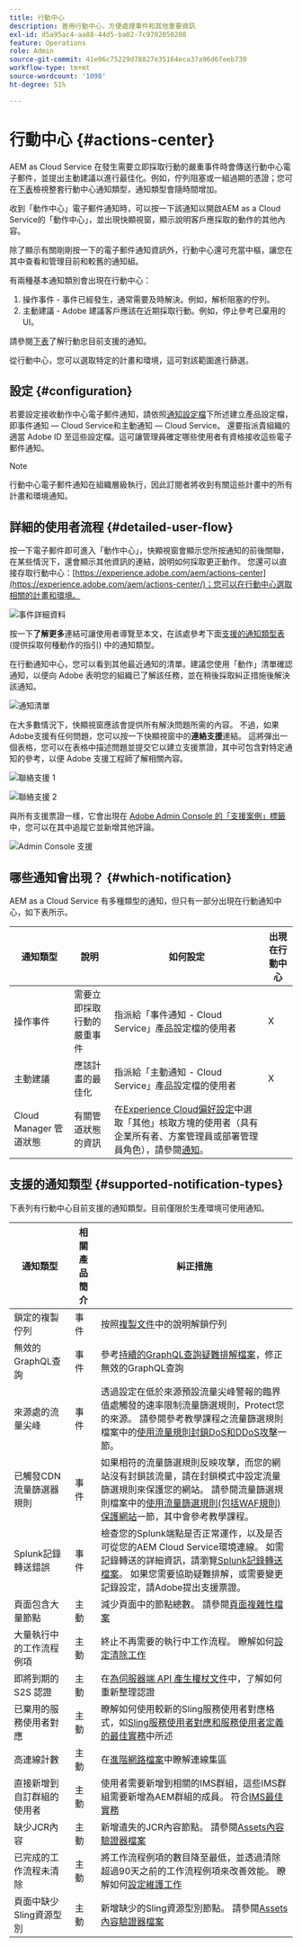 ```yaml
---
title: 行動中心
description: 善用行動中心，方便處理事件和其他重要資訊
exl-id: d5a95ac4-aa88-44d5-ba02-7c9702050208
feature: Operations
role: Admin
source-git-commit: 41e06c75229d78827e35164eca37a96d6feeb730
workflow-type: tm+mt
source-wordcount: '1098'
ht-degree: 51%

---
```


# 行動中心 {#actions-center}

AEM as Cloud Service 在發生需要立即採取行動的嚴重事件時會傳送行動中心電子郵件，並提出主動建議以進行最佳化。例如，佇列阻塞或一組過期的憑證；您可在[下表](#supported-notification-types)檢視整套行動中心通知類型，通知類型會隨時間增加。

收到「動作中心」電子郵件通知時，可以按一下該通知以開啟AEM as a Cloud Service的「動作中心」，並出現快顯視窗，顯示說明客戶應採取的動作的其他內容。

除了顯示有關剛剛按一下的電子郵件通知資訊外，行動中心還可充當中樞，讓您在其中查看和管理目前和較舊的通知組。<!-- It can be accessed directly at the url TBD (Alexandru: I'm intentionally keeping it TBD for now so customers do not find it) -->

有兩種基本通知類別會出現在行動中心：

1. 操作事件 - 事件已經發生，通常需要及時解決。例如，解析阻塞的佇列。
1. 主動建議 - Adobe 建議客戶應該在近期採取行動。例如，停止參考已棄用的 UI。

請參閱[下表](#supported-notification-types)了解行動忠目前支援的通知。

從行動中心，您可以選取特定的計畫和環境，這可對該範圍進行篩選。

## 設定 {#configuration}

若要設定接收動作中心電子郵件通知，請依照[通知設定檔](/help/journey-onboarding/notification-profiles.md)下所述建立產品設定檔，即事件通知 — Cloud Service和主動通知 — Cloud Service。 還要指派貴組織的適當 Adobe ID 至這些設定檔。這可讓管理員確定哪些使用者有資格接收這些電子郵件通知。

>[!NOTE]
>行動中心電子郵件通知在組織層級執行，因此訂閱者將收到有關這些計畫中的所有計畫和環境通知。

## 詳細的使用者流程 {#detailed-user-flow}

按一下電子郵件即可進入「動作中心」，快顯視窗會顯示您所按通知的前後關聯，在某些情況下，還會顯示其他資訊的連結，說明如何採取更正動作。 您還可以直接存取行動中心：[https://experience.adobe.com/aem/actions-center](https://experience.adobe.com/aem/actions-center/)；您可以在行動中心選取相關的計畫和環境。

![事件詳細資料](/help/operations/assets/incident-details.png)

按一下&#x200B;**了解更多**&#x200B;連結可讓使用者導覽至本文，在該處參考下面[支援的通知類型表](#supported-notification-types) (提供採取何種動作的指引) 中的通知類型。

在行動通知中心，您可以看到其他最近通知的清單。建議您使用「動作」清單確認通知，以便向 Adobe 表明您的組織已了解該任務，並在稍後採取糾正措施後解決該通知。

![通知清單](/help/operations/assets/notification-list.png)

在大多數情況下，快顯視窗應該會提供所有解決問題所需的內容。 不過，如果Adobe支援有任何問題，您可以按一下快顯視窗中的&#x200B;**連絡支援**&#x200B;連結。 這將彈出一個表格，您可以在表格中描述問題並提交它以建立支援票證，其中可包含對特定通知的參考，以便 Adobe 支援工程師了解相關內容。

![聯絡支援 1](/help/operations/assets/contact-support1.png)

![聯絡支援 2](/help/operations/assets/contact-support2.png)

與所有支援票證一樣，它會出現在 [Adobe Admin Console 的「支援案例」標籤](https://helpx.adobe.com/tw/enterprise/using/support-for-enterprise.html)中，您可以在其中追蹤它並新增其他評論。

![Admin Console 支援](/help/operations/assets/admin-console-support.png)

## 哪些通知會出現？ {#which-notification}

AEM as a Cloud Service 有多種類型的通知，但只有一部分出現在行動通知中心，如下表所示。

| 通知類型 | 說明 | 如何設定 | 出現在行動中心 |
|---------------------------------|-----------------------------------------------|---------------------------------------------------------------------------------------------------------------------------------------------------------------------------------------------------------------------------------------------------------|---------------------------|
| 操作事件 | 需要立即採取行動的嚴重事件 | 指派給「事件通知 - Cloud Service」產品設定檔的使用者 | X |
| 主動建議 | 應該計畫的最佳化 | 指派給「主動通知 - Cloud Service」產品設定檔的使用者 | X |
| Cloud Manager 管道狀態 | 有關管道狀態的資訊 | 在[Experience Cloud偏好設定](https://experience.adobe.com/preferences)中選取「其他」核取方塊的使用者（具有企業所有者、方案管理員或部署管理員角色），請參閱[通知](/help/implementing/cloud-manager/notifications.md)。 |                           |

## 支援的通知類型 {#supported-notification-types}

下表列有行動中心目前支援的通知類型。目前僅限於生產環境可使用通知。

| 通知類型 | 相關產品簡介 | 糾正措施 |
|---------------------------------|-------------------------|-----------------------------------------------------------------------------------------------------------------------------------------------------------------------------------------------------------------------------------------------------------------------------------------------------------------------------------------------------------------------------------------------------------------|
| 鎖定的複製佇列 | 事件 | 按照[複製文件](/help/operations/replication.md#troubleshooting)中的說明解鎖佇列 |
| 無效的GraphQL查詢 | 事件 | 參考[持續的GraphQL查詢疑難排解檔案](https://experienceleague.adobe.com/docs/experience-manager-cloud-service/content/headless/graphql-api/persisted-queries-troubleshoot.html)，修正無效的GraphQL查詢 |
| 來源處的流量尖峰 | 事件 | 透過設定在低於來源預設流量尖峰警報的臨界值處觸發的速率限制流量篩選規則，Protect您的來源。  請參閱參考教學課程之流量篩選規則檔案中的[使用流量規則封鎖DoS和DDoS攻擊](/help/security/traffic-filter-rules-including-waf.md#blocking-dos-and-ddos-attacks-using-traffic-filter-rules)一節。 |
| 已觸發CDN流量篩選器規則 | 事件 | 如果相符的流量篩選規則反映攻擊，而您的網站沒有封鎖該流量，請在封鎖模式中設定流量篩選規則來保護您的網站。 請參閱流量篩選規則檔案中的[使用流量篩選規則(包括WAF規則)保護網站](/help/security/traffic-filter-rules-including-waf.md#tutorial-protecting-websites)一節，其中會參考教學課程。 |
| Splunk記錄轉送錯誤 | 事件 | 檢查您的Splunk端點是否正常運作，以及是否可從您的AEM Cloud Service環境連線。 如需記錄轉送的詳細資訊，請瀏覽[Splunk記錄轉送檔案](/help/implementing/developing/introduction/logging.md#splunk-logs)。 如果您需要協助疑難排解，或需要變更記錄設定，請Adobe提出支援票證。 |
| 頁面包含大量節點 | 主動 | 減少頁面中的節點總數。 請參閱[頁面複雜性檔案](https://experienceleague.adobe.com/en/docs/experience-manager-pattern-detection/table-of-contents/pcx) | |
| 大量執行中的工作流程例項 | 主動 | 終止不再需要的執行中工作流程。 瞭解如何[設定清除工作](https://experienceleague.adobe.com/zh-hant/docs/experience-manager-cloud-service/content/operations/maintenance) |               |
| 即將到期的 S2S 認證 | 主動 | 在[為伺服器端 API 產生權杖文件](/help/implementing/developing/introduction/generating-access-tokens-for-server-side-apis.md#refresh-credentials)中，了解如何重新整理認證 | 高連線計數 | 主動 | 瞭解在[連線集區以及進階網路檔案](/help/security/configuring-advanced-networking.md#connection-pooling-advanced-networking)中的連線集區 |
| 已棄用的服務使用者對應 | 主動 | 瞭解如何使用較新的Sling服務使用者對應格式，如[Sling服務使用者對應和服務使用者定義的最佳實務](https://experienceleague.adobe.com/en/docs/experience-manager-cloud-service/content/security/best-practices-for-sling-service-user-mapping-and-service-user-definition)中所述 |
| 高連線計數 | 主動 | 在[進階網路檔案](/help/security/configuring-advanced-networking.md#connection-pooling-advanced-networking)中瞭解連線集區 |  |
| 直接新增到自訂群組的使用者 | 主動 | 使用者需要新增到相關的IMS群組，這些IMS群組需要新增為AEM群組的成員。 符合[IMS最佳實務](/help/security/ims-support.md) | |
| 缺少JCR內容 | 主動 | 新增遺失的JCR內容節點。 請參閱[Assets內容驗證器檔案](https://experienceleague.adobe.com/en/docs/experience-manager-pattern-detection/table-of-contents/acv) | |
| 已完成的工作流程未清除 | 主動 | 將工作流程例項的數目降至最低，並透過清除超過90天之前的工作流程例項來改善效能。 瞭解如何[設定維護工作](https://experienceleague.adobe.com/zh-hant/docs/experience-manager-cloud-service/content/operations/maintenance) | |
| 頁面中缺少Sling資源型別 | 主動 | 新增缺少的Sling資源型別節點。 請參閱[Assets內容驗證器檔案](https://experienceleague.adobe.com/en/docs/experience-manager-pattern-detection/table-of-contents/acv) |
